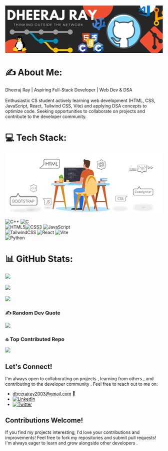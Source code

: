 ![Banner](https://github.com/DheerajRay-01/DheerajRay-01/blob/main/bannerDR.jpg)
# ✍ About Me:
Dheeraj Ray | Aspiring Full-Stack Developer | Web Dev & DSA<br><br> Enthusiastic CS student actively learning web development (HTML, CSS, JavaScript, React, Tailwind CSS, Vite) and applying DSA concepts to optimize code. Seeking opportunities to collaborate on projects and contribute to the developer community.




# 💻 Tech Stack:

![Tech Stack Animation](gif2.gif)

![C++](https://img.shields.io/badge/c++-%2300599C.svg?style=for-the-badge&logo=c%2B%2B&logoColor=white) ![C](https://img.shields.io/badge/c-%2300599C.svg?style=for-the-badge&logo=c&logoColor=white) </br>
![HTML5](https://img.shields.io/badge/html5-%23E34F26.svg?style=for-the-badge&logo=html5&logoColor=white)![CSS3](https://img.shields.io/badge/css3-%231572B6.svg?style=for-the-badge&logo=css3&logoColor=white) ![JavaScript](https://img.shields.io/badge/javascript-%23323330.svg?style=for-the-badge&logo=javascript&logoColor=%23F7DF1E)</br>
![TailwindCSS](https://img.shields.io/badge/tailwindcss-%2338B2AC.svg?style=for-the-badge&logo=tailwindcss&logoColor=white)
![React](https://img.shields.io/badge/react-%2361DAFB.svg?style=for-the-badge&logo=react&logoColor=white)
![Vite](https://img.shields.io/badge/vite-%23646CFF.svg?style=for-the-badge&logo=vite&logoColor=white)</br>
![Python](https://img.shields.io/badge/python-%233776AB.svg?style=for-the-badge&logo=python&logoColor=white)





# 📊 GitHub Stats:
![](https://github-readme-stats.vercel.app/api?username=DheerajRay-01&theme=dark&hide_border=false&include_all_commits=false&count_private=false)<br/><br/>
![](https://github-readme-streak-stats.herokuapp.com/?user=DheerajRay-01&theme=dark&hide_border=false)<br/><br/>
![](https://github-readme-stats.vercel.app/api/top-langs/?username=DheerajRay-01&theme=dark&hide_border=false&include_all_commits=false&count_private=false&layout=compact)<br/>

### ✍️ Random Dev Quote
![](https://quotes-github-readme.vercel.app/api?type=horizontal&theme=radical)

### 🔝 Top Contributed Repo
![](https://github-contributor-stats.vercel.app/api?username=DheerajRay-01&limit=5&theme=dark&combine_all_yearly_contributions=true)

## Let's Connect! 

I'm always open to collaborating on projects , learning from others , and contributing to the developer community . Feel free to reach out to me on:
  
  * [dheerajray2003@gmail.com](mailto:dheerajray2003@gmail.com) 📧
  * [![LinkedIn](https://img.shields.io/badge/LinkedIn-%230077B5.svg?logo=linkedin&logoColor=white)](https://linkedin.com/in/dheeraj-ray-628853291)
  * [![Twitter](https://img.shields.io/badge/Twitter-%231DA1F2.svg?logo=twitter&logoColor=white)](https://x.com/DheerajRay2003?t=CRaU7pTfTIzBfctvRMWvGA&s=35)


## Contributions Welcome! ️

If you find my projects interesting, I'd love your contributions and improvements!  Feel free to fork my repositories and submit pull requests!  I'm always eager to learn and grow alongside other developers .



<!-- Proudly created with GPRM ( https://gprm.itsvg.in ) -->
